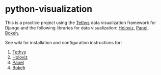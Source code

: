 # python-visualization
This is a practice project using the [Tethys](http://www.tethysplatform.org) data visualization framework for Django and the following libraries for data visualization: [Holoviz](https://holoviz.org), [Panel](https://panel.holoviz.org), [Bokeh](https://bokeh.org).

See wiki for installation and configuration instructions for:
1. [Tethys](https://github.com/shylaclark/python-visualization/wiki/Tethys)
2. [Holoviz](https://github.com/shylaclark/python-visualization/wiki/Holoviz)
3. [Panel](https://github.com/shylaclark/python-visualization/wiki/Panel)
4. [Bokeh](https://github.com/shylaclark/python-visualization/wiki/Bokeh)
